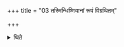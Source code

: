 +++
title = "03 तस्मिन्धिष्णियानां रूपं विग्रथितम्"

+++

<details><summary>थिते</summary>

तस्मिन्धिष्णियानां रूपं विग्रथितं भवति ३
</details>

